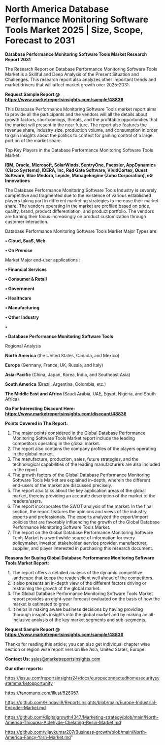 # North America Database Performance Monitoring Software Tools Market 2025 | Size, Scope, Forecast to 2031

<strong>Database Performance Monitoring Software Tools Market Research Report 2031</strong>

The Research Report on Database Performance Monitoring Software Tools Market is a Skillful and Deep Analysis of the Present Situation and Challenges. This research report also analyzes other important trends and market drivers that will affect market growth over 2025-2031.

<strong>Request Sample Report @ <a href=https://www.marketreportsinsights.com/sample/48836>https://www.marketreportsinsights.com/sample/48836</a></strong>

This Database Performance Monitoring Software Tools market report aims to provide all the participants and the vendors will all the details about growth factors, shortcomings, threats, and the profitable opportunities that the market will present in the near future. The report also features the revenue share, industry size, production volume, and consumption in order to gain insights about the politics to contest for gaining control of a large portion of the market share.

Top Key Players in the Database Performance Monitoring Software Tools Market:

<strong>IBM, Oracle, Microsoft, SolarWinds, SentryOne, Paessler, AppDynamics (Cisco Systems), IDERA, Inc, Red Gate Software, VividCortex, Quest Software, Blue Medora, Lepide, ManageEngine (Zoho Corporation), eG Innovations</strong>

The Database Performance Monitoring Software Tools Industry is severely competitive and fragmented due to the existence of various established players taking part in different marketing strategies to increase their market share. The vendors operating in the market are profiled based on price, quality, brand, product differentiation, and product portfolio. The vendors are turning their focus increasingly on product customization through customer interaction.

Database Performance Monitoring Software Tools Market Major Types are:

<strong>•  Cloud, SaaS, Web

•  On Premise</strong>

Market Major end-user applications :

<strong>•  Financial Services

•  Consumer & Retail

•  Government

•  Healthcare

•  Manufacturing

•  Other Industry

•  

•  Database Performance Monitoring Software Tools</strong>

Regional Analysis

</u><strong><b>North America</b></strong> (the United States, Canada, and Mexico)

<strong><b>Europe </b></strong>(Germany, France, UK, Russia, and Italy)

<strong><b>Asia-Pacific</b></strong> (China, Japan, Korea, India, and Southeast Asia)

<strong><b>South America</b></strong> (Brazil, Argentina, Colombia, etc.)

<strong><b>The Middle East and Africa</b></strong> (Saudi Arabia, UAE, Egypt, Nigeria, and South Africa)

<strong>Go For Interesting Discount Here: <a href=https://www.marketreportsinsights.com/discount/48836>https://www.marketreportsinsights.com/discount/48836</a></strong>

<strong>Points Covered in The Report:</strong>
<ol>
  <li>The major points considered in the Global Database Performance Monitoring Software Tools Market report include the leading competitors operating in the global market.</li>
  <li>The report also contains the company profiles of the players operating in the global market.</li>
  <li>The manufacture, production, sales, future strategies, and the technological capabilities of the leading manufacturers are also included in the report.</li>
  <li>The growth factors of the Global Database Performance Monitoring Software Tools Market are explained in-depth, wherein the different end-users of the market are discussed precisely.</li>
  <li>The report also talks about the key application areas of the global market, thereby providing an accurate description of the market to the readers/users.</li>
  <li>The report incorporates the SWOT analysis of the market. In the final section, the report features the opinions and views of the industry experts and professionals. The experts analyzed the export/import policies that are favorably influencing the growth of the Global Database Performance Monitoring Software Tools Market.</li>
  <li>The report on the Global Database Performance Monitoring Software Tools Market is a worthwhile source of information for every policymaker, investor, stakeholder, service provider, manufacturer, supplier, and player interested in purchasing this research document.</li>
</ol>
<strong>Reasons for Buying Global Database Performance Monitoring Software Tools Market Report:</strong>

<ol>
  <li>The report offers a detailed analysis of the dynamic competitive landscape that keeps the reader/client well ahead of the competitors.</li>
  <li>It also presents an in-depth view of the different factors driving or restraining the growth of the global market.</li>
  <li>The Global Database Performance Monitoring Software Tools Market report provides an eight-year forecast evaluated on the basis of how the market is estimated to grow.</li>
  <li>It helps in making aware business decisions by having providing thorough insights insights into the global market and by making an all-inclusive analysis of the key market segments and sub-segments.</li>
</ol>
<strong>Request Sample Report @ <a href=https://www.marketreportsinsights.com/sample/48836>https://www.marketreportsinsights.com/sample/48836</a></strong>


Thanks for reading this article; you can also get individual chapter wise section or region wise report version like Asia, United States, Europe.

<strong>Contact Us:</strong>
sales@marketreportsinsights.com

<strong>Our other reports:</strong>

<a href=https://issuu.com/reportsinsights24/docs/europeconnectedhomesecuritysystemmarketopportunity>https://issuu.com/reportsinsights24/docs/europeconnectedhomesecuritysystemmarketopportunity</a>

<a href=https://tanomuno.com/illust/526057>https://tanomuno.com/illust/526057</a>

<a href=https://github.com/Hindavii9/Reportsinsights/blob/main/Europe-Industrial-Encoder-Market.md>https://github.com/Hindavii9/Reportsinsights/blob/main/Europe-Industrial-Encoder-Market.md</a>

<a href=https://github.com/digitalgrowth4347/Marketing-strategy/blob/main/North-America-Thiourea-Aldehyde-Chelating-Resin-Market.md>https://github.com/digitalgrowth4347/Marketing-strategy/blob/main/North-America-Thiourea-Aldehyde-Chelating-Resin-Market.md</a>

<a href=https://github.com/vijaykumar207/Business-growth/blob/main/North-America-Fancy-Yarn-Market.md>https://github.com/vijaykumar207/Business-growth/blob/main/North-America-Fancy-Yarn-Market.md</a>"
